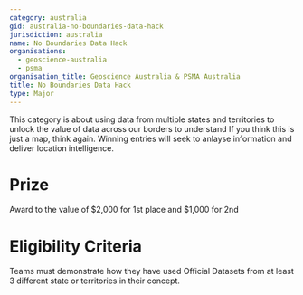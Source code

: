 ```yaml
---
category: australia
gid: australia-no-boundaries-data-hack
jurisdiction: australia
name: No Boundaries Data Hack
organisations:
  - geoscience-australia
  - psma
organisation_title: Geoscience Australia & PSMA Australia
title: No Boundaries Data Hack
type: Major
---
```


This category is about using data from multiple states and territories to unlock the value of data across our borders to understand If you think this is just a map, think again. Winning entries will seek to anlayse information and deliver location intelligence.

# Prize
Award to the value of  $2,000 for 1st place and $1,000 for 2nd

# Eligibility Criteria
Teams must demonstrate how they have used Official Datasets from at least 3 different state or territories in their concept.